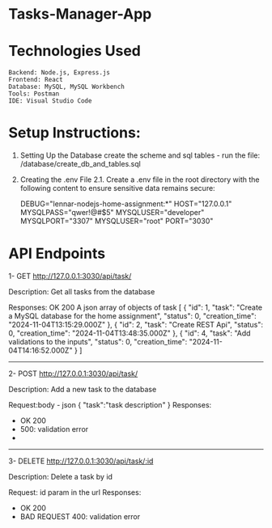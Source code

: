 # Tasks-Manager-App


Technologies Used
===================================================

    Backend: Node.js, Express.js
    Frontend: React
    Database: MySQL, MySQL Workbench
    Tools: Postman
    IDE: Visual Studio Code
	
	

Setup Instructions:
===================================================


1. Setting Up the Database
	create the scheme and sql tables - run the file: /database/create_db_and_tables.sql


2. Creating the .env File
	2.1. Create a .env file in the root directory with the following content to ensure sensitive data remains secure:
	
   
      DEBUG="lennar-nodejs-home-assignment:*"
      HOST="127.0.0.1"
      MYSQLPASS="qwer!@#$5"
      MYSQLUSER="developer"
      MYSQLPORT="3307"
      MYSQLUSER="root"
      PORT="3030"
		
	
	

API Endpoints
===================================================
1- GET http://127.0.0.1:3030/api/task/

Description: Get all tasks from the database

Responses:
OK 200
A json array of objects of task
[
    {
        "id": 1,
        "task": "Create a MySQL database for the home assignment",
        "status": 0,
        "creation_time": "2024-11-04T13:15:29.000Z"
    },
    {
        "id": 2,
        "task": "Create REST Api",
        "status": 0,
        "creation_time": "2024-11-04T13:48:35.000Z"
    },
    {
        "id": 4,
        "task": "Add validations to the inputs",
        "status": 0,
        "creation_time": "2024-11-04T14:16:52.000Z"
    }
]

______________________________________________
2- POST http://127.0.0.1:3030/api/task/

Description: Add a new task to the database

Request:body - json
{
    "task":"task description"
}
Responses: 
* OK 200
* 500: validation error
* 
______________________________________________
3- DELETE http://127.0.0.1:3030/api/task/:id

Description: Delete a task by id

Request: id param in the url
Responses: 
* OK 200
* BAD REQUEST 400: validation error

